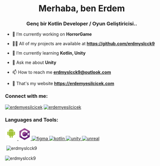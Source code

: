 <h1 align="center">Merhaba, ben Erdem</h1>
<h3 align="center">Genç bir Kotlin Developer / Oyun Geliştiricisi..</h3>

- 🔭 I’m currently working on **HorrorGame**

- 👨‍💻 All of my projects are available at **https://github.com/erdmyslcck9**

- 🌱 I’m currently learning **Kotlin, Unity**

- 💬 Ask me about **Unity**

- 📫 How to reach me **erdmyslcck9@outlook.com**

- 📝 That's my website **https://erdemyesilcicek.com**

<h3 align="left">Connect with me:</h3>
<p align="left">
<a href="https://twitter.com/erdemyesilcicek" target="blank"><img align="center" src="https://raw.githubusercontent.com/rahuldkjain/github-profile-readme-generator/master/src/images/icons/Social/twitter.svg" alt="erdemyesilcicek" height="30" width="40" /></a>
<a href="https://linkedin.com/in/erdemyesilcicek" target="blank"><img align="center" src="https://raw.githubusercontent.com/rahuldkjain/github-profile-readme-generator/master/src/images/icons/Social/linked-in-alt.svg" alt="erdemyesilcicek" height="30" width="40" /></a>
</p>

<h3 align="left">Languages and Tools:</h3>
<p align="left"> <a href="https://developer.android.com" target="_blank" rel="noreferrer"> <img src="https://raw.githubusercontent.com/devicons/devicon/master/icons/android/android-original-wordmark.svg" alt="android" width="40" height="40"/> </a> <a href="https://www.w3schools.com/cs/" target="_blank" rel="noreferrer"> <img src="https://raw.githubusercontent.com/devicons/devicon/master/icons/csharp/csharp-original.svg" alt="csharp" width="40" height="40"/> </a> <a href="https://www.figma.com/" target="_blank" rel="noreferrer"> <img src="https://www.vectorlogo.zone/logos/figma/figma-icon.svg" alt="figma" width="40" height="40"/> </a> <a href="https://kotlinlang.org" target="_blank" rel="noreferrer"> <img src="https://www.vectorlogo.zone/logos/kotlinlang/kotlinlang-icon.svg" alt="kotlin" width="40" height="40"/> </a> <a href="https://unity.com/" target="_blank" rel="noreferrer"> <img src="https://www.vectorlogo.zone/logos/unity3d/unity3d-icon.svg" alt="unity" width="40" height="40"/> </a> <a href="https://unity.com/" target="_blank" rel="noreferrer"> <img src="https://raw.githubusercontent.com/kenangundogan/fontisto/036b7eca71aab1bef8e6a0518f7329f13ed62f6b/icons/svg/brand/unity.svg" alt="unreal" width="40" height="40"/> </a> </p>

<p>&nbsp;<img align="center" src="https://github-readme-stats.vercel.app/api?username=erdmyslcck9&show_icons=true&theme=dark&title_color=ffffff&text_color=ffffff&hide_border=true&locale=en" alt="erdmyslcck9" /></p>

<p><img align="center" src="https://github-readme-streak-stats.herokuapp.com/?user=erdmyslcck9&theme=dark" alt="erdmyslcck9" /></p>
